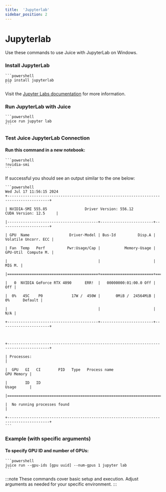 ```yaml
---
title:  'Jupyterlab'
sidebar_position: 2
---
```

# Jupyterlab

Use these commands to use Juice with JupyterLab on Windows. 

### Install JupyterLab 
    ```powershell
    pip install jupyterlab 
    ```

Visit the [Jupyter Labs documentation](https://docs.jupyter.org/en/latest/) for more information.

 

### Run JupyterLab with Juice 
    ```powershell
    juice run jupyter lab 
    ```


### Test Juice JupyterLab Connection 
#### Run this command in a new notebook:
    ```powershell
    !nvidia-smi 
    ```

If successful you should see an output similar to the one below:


    ```powershell
    Wed Jul 17 11:56:15 2024      
    +-----------------------------------------------------------------------------------------+ 

    | NVIDIA-SMI 555.85                 Driver Version: 556.12         CUDA Version: 12.5     | 

    |-----------------------------------------+------------------------+----------------------+ 

    | GPU  Name                  Driver-Model | Bus-Id          Disp.A | Volatile Uncorr. ECC | 

    | Fan  Temp   Perf          Pwr:Usage/Cap |           Memory-Usage | GPU-Util  Compute M. | 

    |                                         |                        |               MIG M. | 

    |=========================================+========================+======================| 

    |   0  NVIDIA GeForce RTX 4090      ERR!  |   00000000:01:00.0 Off |                  Off | 

    |  0%   45C    P0             17W /  450W |       0MiB /  24564MiB |      0%      Default | 

    |                                         |                        |                  N/A | 

    +-----------------------------------------+------------------------+----------------------+ 

                                                                                            

    +-----------------------------------------------------------------------------------------+ 

    | Processes:                                                                              | 

    |  GPU   GI   CI        PID   Type   Process name                              GPU Memory | 

    |        ID   ID                                                               Usage      | 

    |=========================================================================================| 

    |  No running processes found                                                             | 

    +-----------------------------------------------------------------------------------------+ 
    ```

### Example (with specific arguments)
#### To specify GPU ID and number of GPUs: 
    ```powershell
    juice run --gpu-ids [gpu uuid] --num-gpus 1 jupyter lab 
    ```
:::note
These commands cover basic setup and execution. Adjust arguments as needed for your specific environment. 
:::
